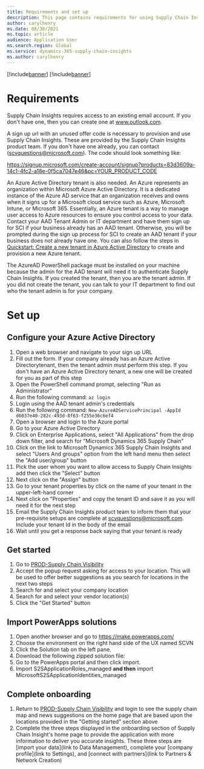 ```yaml
---
title: Requirements and set up
description: This page contains requirements for using Supply Chain Insights and instructions for setting it up.
author: carylhenry
ms.date: 08/30/2021
ms.topic: article
audience: Application User
ms.search.region: Global
ms.service: dynamics-365-supply-chain-insights
ms.author: carylhenry
---
```



[!include[banner](includes/banner.md)]
[!include[banner](includes/preview-banner.md)]




# Requirements

Supply Chain Insights requires access to an existing email account. If you don't have one, then you can create one at www.outlook.com. 

A sign up url with an unused offer code is necessary to provision and use Supply Chain Insights. These are provided by the Supply Chain Insights product team. If you don't have one already, you can contact (scvquestions@microsoft.com). The code should look something like: 

https://signup.microsoft.com/create-account/signup?products=83d3609a-14c1-4fc2-a18e-0f5ca7047e46&pc=YOUR_PRODUCT_CODE

An Azure Active Directory tenant is also needed. An Azure represents an organization within Microsoft Azure Active Directory. It is a dedicated instance of the Azure AD service that an organization receives and owns when it signs up for a Microsoft cloud service such as Azure, Microsoft Intune, or Microsoft 365. Essentially, an Azure tenant is a way to manage user access to Azure resources to ensure you control access to your data. Contact your AAD Tenant Admin or IT department and have them sign up for SCI if your business already has an AAD tenant. Otherwise, you will be prompted during the sign up process for SCI to create an AAD tenant if your business does not already have one. You can also follow the steps in [Quickstart: Create a new tenant in Azure Active Directory](https://docs.microsoft.com/en-us/dynamics365/fraud-protection/provision-azure-tenant#create-and-provision-a-new-tenant-in-azure-ad) to create and provision a new Azure tenant.

The AzureAD PowerShell package must be installed on your machine because the admin for the AAD tenant will need it to authenticate Supply Chain Insights. If you created the tenant, then you are the tenant admin. If you did not create the tenant, you can talk to your IT department to find out who the tenant admin is for your company.


# Set up

## Configure your Azure Active Directory

1. Open a web browser and navigate to your sign up URL
2. Fill out the form. If your company already has an Azure Active Directorytenant, then the tenant admin must perform this step. If you don't have an Azure Active Directory tenant, a new one will be created for you as part of this step 
3. Open the PowerShell command prompt, selecting "Run as Administrator"
4. Run the following command: ``` az login ```
5. Login using the AAD tenant admin's credentials
6. Run the following command: ```New-AzureADServicePrincipal -AppId d6037e40-282c-493d-8f63-f255e36c6ef4```
7. Open a browser and login to the Azure portal
8. Go to your Azure Active Directory
9. Click on Enterprise Applications, select "All Applications" from the drop down filter, and search for "Microsoft Dynamics 365 Supply Chain"
10. Click on the link to Microsoft Dynamics 365 Supply Chain Insights  and select "Users And groups" option from the left hand menu then select the "Add user/group" button
11. Pick the user whom you want to allow access to Supply Chain Insights add then click the "Select" button
12. Next click on the "Assign" button
13. Go to your tenant properties by click on the name of your tenant in the upper-left-hand corner
14. Next click on "Properties" and copy the tenant ID and save it as you will need it for the next step
15. Email the Supply Chain Insights product team to inform them that your pre-requisite setups are complete at scvquestions@microsoft.com. Include your tenant Id in the body of the email
16. Wait until you get a response back saying that your tenant is ready


## Get started
1. Go to [PROD-Supply Chain Visibility](https://scv.azureedge.net/#code=0.ARoAv4j5cvGGr0GRqy180BHbR0B-A9YsKD1Jj2PyVeNsbvQaAKk.AQABAAIAAAD--DLA3VO7QrddgJg7Wevr231httP_cXi2yBbPqOdufAklnXRlDyNsg-INetruJ71vOph4VJKSjMuwXsko5pRY9dXrJJuDXAq_mdBUPUM4ehjj7hlfIo6M3pZSzx65cjan8JJ_ansitrNQ1fq5_7Yw4KpN0rMKmyUGWnlLwIwkWrLtSsLIT8fszfDS3FpC6TVzEaQ7yB-cBrbBOKfaLsR94NTRa0QjB_buwQS8e8hn4AD0HP_k4yfhQLl1I2me0m5qUWa2H4-xi6kDsgTmxqiySlfkczfjGLNZo4SWepK3ea4aLT8gH7zrwjQjZw-aHgbkr21aZCbOaRu96RsOpUMj2in2S_p8L_KD-mETZO3qETSCC1-3ts-qolfRiwesRFNnHRX_pROqYP1NngZmb741VIUN9D2VCqhLilMrwbO4Pe2-efYtcQQ2US5sMG79vUUiohMm_GMLXoReiTiakJaupEcXuH_dSt7UReYMyH_gRc1h1NiENgVNGfeQYfTQqXtHtwXMyaDZT4VVcDdFzaVXM_O7btFaXMWqg3cNfnFHFtKZGtyXuQyrlyINZR-Tm0VnPXMdVadxNs0rxqy_4S6c9dp1t3bWGSc5vo8zibLlA4gWZ178u4eoBJZ3iDjBWlBHpF2-ccfkvcUWPFf-p2ljBcDsON-vlxMpJdeJd2Bth6Mc9wcafUsD4jwyGOWEgrvzTa7-OD6NwdMjMG9D2GzjPBepPyTFVgNYfMZDuMPvwq1r5sGynOkLmenLCmMTLEGgOPDle1RajPKMzZ6ngGLwEcCPiB3avB-jkKdQp70NZzxI55KscuxU5RiwLM6bSJIf3CgdB7CX1iztnphX2XBoiQZ1kv9qPo2GMCTkklM-MKJxYEkurpLtaMwKpHt4vSy0n6gsCG3IIQbpGpgxJWSoIAA&client_info=eyJ1aWQiOiIyNDEwY2E2ZC1jYjlkLTRkNWEtYWNlNy0yMTZhZjk4MTljOWMiLCJ1dGlkIjoiNzJmOTg4YmYtODZmMS00MWFmLTkxYWItMmQ3Y2QwMTFkYjQ3In0&state=eyJpZCI6IjRkN2E1ZDJjLWRiYzItNDc5OC05MWNmLTZhYWY0NmFiZDc1NSIsInRzIjoxNjMwNDQ5NzMxLCJtZXRhIjp7ImludGVyYWN0aW9uVHlwZSI6InJlZGlyZWN0In19&session_state=cd905fda-f260-4b2b-b04b-6457dac81886) 
2. Accept the popup request asking for access to your location. This will be used to offer better suggestions as you search for locations in the next two steps
3. Search for and select your company location
4. Search for and select your vendor location(s)
5. Click the "Get Started" button


## Import PowerApps solutions
1. Open another browser and go to  https://make.powerapps.com/ 
2. Choose the environment on the right hand side of the UX named SCVN<TenantGuid> 
3. Click the Solution tab on the left pane.
4. Download the following zipped solution file: 
5. Go to the PowerApps portal and then click import. 
6. Import S2SApplicationRoles_managed **and then** import MicrosoftS2SApplicationIdentities_managed

## Complete onboarding
1. Return to [PROD-Supply Chain Visibility](https://scv.azureedge.net/) and login to see the supply chain map and news suggestions on the home page that are based upon the locations provided in the "Getting started" section above
2. Complete the three steps displayed in the onboarding section of Supply Chain Insight's home page to provide the application with more information to deliver you accurate insights. These three steps are [import your data](link to Data Management), complete your [company profile](link to Settings), and [connect with partners](link to Partners & Network Creation)
